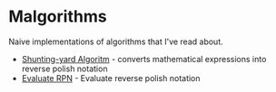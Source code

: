# Malgorithms
Naive implementations of algorithms that I've read about.

* [Shunting-yard Algoritm](https://github.com/Jwhiles/Malgorithms/tree/02963ed3f8e2d38776074934daf06ebd07dffe01/shunting_yard) - converts mathematical expressions into reverse polish notation
* [Evaluate RPN](https://github.com/Jwhiles/Malgorithms/tree/02963ed3f8e2d38776074934daf06ebd07dffe01/evaluate_rpn) - Evaluate reverse polish notation
